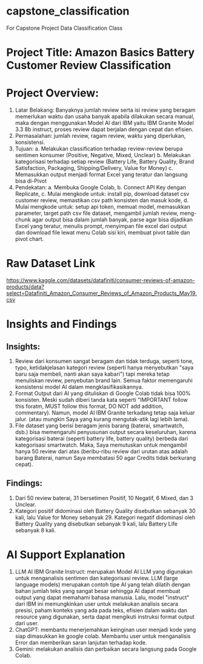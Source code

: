 # capstone_classification
For Capstone Project Data Classification Class

# Project Title: Amazon Basics Battery Customer Review Classification

# Project Overview:
1. Latar Belakang: Banyaknya jumlah review serta isi review yang beragam memerlukan waktu dan usaha banyak apabila dilakukan secara manual, maka dengan menggunakan Model AI dari IBM yaitu IBM Granite Model 3.3 8b instruct, proses review dapat berjalan dengan cepat dan efisien. 
2. Permasalahan: jumlah review, ragam review, waktu yang diperlukan, konsistensi.
3. Tujuan:
   a. Melakukan classification terhadap review-review berupa sentimen konsumer (Positive, Negative, Mixed, Unclear)
   b. Melakukan kategorisasi terhadap setiap review (Battery Life, Battery Quality, Brand Satisfaction, Packaging, Shipping/Delivery, Value for Money)
   c. Memasukkan output menjadi format Excel yang teratur dan langsung bisa di-Pivot
5. Pendekatan:
   a. Membuka Google Colab,
   b. Connect API Key dengan Replicate,
   c. Mulai mengkode untuk: install pip, download dataset csv customer review, memastikan csv path konsisten dan masuk kode,
   d. Mulai mengkode untuk: setup api token, memuat model, memasukkan parameter, target path csv file dataset, mengambil jumlah review, meng-chunk agar output bisa dalam jumlah banyak, parse agar bisa dijadikan Excel yang teratur, menulis prompt, menyimpan file excel dari output dan download file lewat menu Colab sisi kiri, membuat pivot table dan pivot chart.

# Raw Dataset Link
https://www.kaggle.com/datasets/datafiniti/consumer-reviews-of-amazon-products/data?select=Datafiniti_Amazon_Consumer_Reviews_of_Amazon_Products_May19.csv

# Insights and Findings
## Insights: 
1. Review dari konsumen sangat beragam dan tidak terduga, seperti tone, typo, ketidakjelasan kategori review (seperti hanya menyebutkan "saya baru saja membeli, nanti akan saya kabari") tapi mereka tetap menuliskan review, penyebutan brand lain. Semua faktor memengaruhi konsistensi model AI dalam mengklasifikasikannya.
2. Format Output dari AI yang dituliskan di Google Colab tidak bisa 100% konsisten. Meski sudah diberi tanda kata seperti "IMPORTANT follow this foratm, MUST follow this format, DO NOT add addition, commentary). Namun, model AI IBM Granite terkadang tetap saja keluar jalur. (atau mungkin Saya yang kurang mengutak-atik lagi lebih lama).
3. File dataset yang berisi beragam jenis barang (baterai, smartwatch, dsb.) bisa memengaruhi penyusunan output secara keseluruhan, karena kategorisasi baterai (seperti battery life, battery quality) berbeda dari kategorisasi smartwatch. Maka, Saya memutuskan untuk mengambil hanya 50 review dari atas (beribu-ribu review dari urutan atas adalah barang Baterai, namun Saya membatasi 50 agar Credits tidak berkurang cepat).

## Findings:
1. Dari 50 review baterai, 31 bersetimen Positif, 10 Negatif, 6 Mixed, dan 3 Unclear.
2. Kategori positif didominasi oleh Battery Quality disebutkan sebanyak 30 kali, lalu Value for Money sebanyak 29. Kategori negatif didominasi oleh Battery Quality yang disebutkan sebanyak 9 kali, lalu Battery Life sebanyak 8 kali.

# AI Support Explanation
1. LLM AI IBM Granite Instruct: merupakan Model AI LLM yang digunakan untuk menganalisis sentimen dan kategorisasi review. LLM (large language models) merupakan contoh tipe AI yang telah dilatih dengan bahan jumlah teks yang sangat besar sehingga AI dapat membuat output yang dapat memahami bahasa manusia. Lalu, model "instruct" dari IBM ini memungkinkan user untuk melakukan analisis secara presisi, paham konteks yang ada pada teks, efisien dalam waktu dan resource yang digunakan, serta dapat mengikuti instruksi format output dari user.
2. ChatGPT: membantu menerjemahkan keinginan user menjadi kode yang siap dimasukkan ke google colab. Membantu user untuk menganalisis Error dan memberikan saran lanjutan terhadap kode.
3. Gemini: melakukan analisis dan perbaikan secara langsung pada Google Colab.
